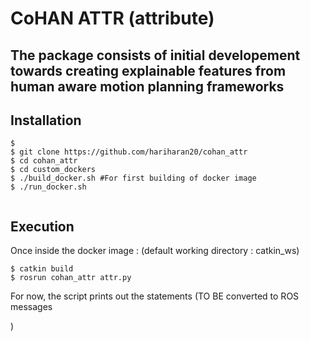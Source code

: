 # CoHAN ATTR (attribute)

## The package consists of initial developement towards creating explainable features from human aware motion planning frameworks

## Installation
```
$ 
$ git clone https://github.com/hariharan20/cohan_attr
$ cd cohan_attr
$ cd custom_dockers
$ ./build_docker.sh #For first building of docker image
$ ./run_docker.sh 


```
## Execution
Once inside the docker image : (default working directory : catkin_ws)
```
$ catkin build
$ rosrun cohan_attr attr.py
```
For now, the script prints out the statements (TO BE converted to ROS messages

)